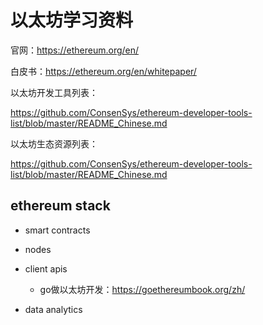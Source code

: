 # 以太坊学习资料

官网：https://ethereum.org/en/

白皮书：https://ethereum.org/en/whitepaper/

以太坊开发工具列表：

https://github.com/ConsenSys/ethereum-developer-tools-list/blob/master/README_Chinese.md


以太坊生态资源列表： 

https://github.com/ConsenSys/ethereum-developer-tools-list/blob/master/README_Chinese.md


## ethereum stack

- smart contracts

- nodes

- client apis
  - go做以太坊开发：https://goethereumbook.org/zh/

- data analytics
